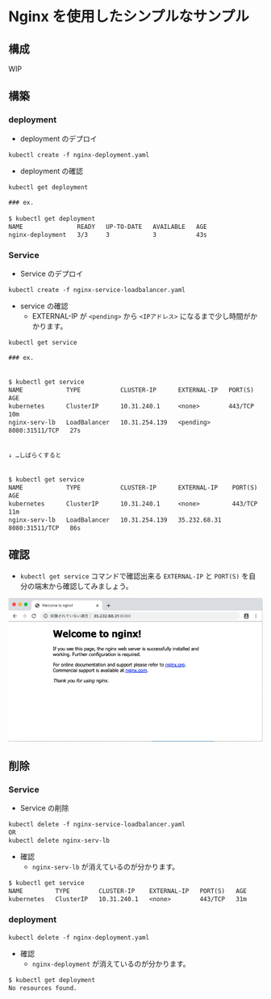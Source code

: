 # Nginx を使用したシンプルなサンプル

## 構成

WIP

## 構築

### deployment

+ deployment のデプロイ

```
kubectl create -f nginx-deployment.yaml
```

+ deployment の確認

```
kubectl get deployment
```
```
### ex.

$ kubectl get deployment
NAME               READY   UP-TO-DATE   AVAILABLE   AGE
nginx-deployment   3/3     3            3           43s
```

### Service


+ Service のデプロイ

```
kubectl create -f nginx-service-loadbalancer.yaml
```

+ service の確認
  + EXTERNAL-IP が `<pending>` から `<IPアドレス>` になるまで少し時間がかかります。

```
kubectl get service
```
```
### ex.


$ kubectl get service
NAME            TYPE           CLUSTER-IP      EXTERNAL-IP   PORT(S)          AGE
kubernetes      ClusterIP      10.31.240.1     <none>        443/TCP          10m
nginx-serv-lb   LoadBalancer   10.31.254.139   <pending>     8080:31511/TCP   27s


↓ …しばらくすると


$ kubectl get service
NAME            TYPE           CLUSTER-IP      EXTERNAL-IP    PORT(S)          AGE
kubernetes      ClusterIP      10.31.240.1     <none>         443/TCP          11m
nginx-serv-lb   LoadBalancer   10.31.254.139   35.232.68.31   8080:31511/TCP   86s
```

## 確認

+ `kubectl get service` コマンドで確認出来る `EXTERNAL-IP` と `PORT(S)` を自分の端末から確認してみましょう。


![](./sample-browser.png)


## 削除

### Service

+ Service の削除

```
kubectl delete -f nginx-service-loadbalancer.yaml
OR
kubectl delete nginx-serv-lb 
```

+ 確認
  + `nginx-serv-lb` が消えているのが分かります。

```
$ kubectl get service
NAME         TYPE        CLUSTER-IP    EXTERNAL-IP   PORT(S)   AGE
kubernetes   ClusterIP   10.31.240.1   <none>        443/TCP   31m
```

### deployment

```
kubectl delete -f nginx-deployment.yaml
```

+ 確認
  + `nginx-deployment` が消えているのが分かります。

```
$ kubectl get deployment
No resources found.
```


